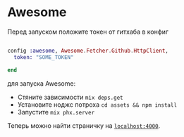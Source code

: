 # Awesome

Перед запуском положите токен от гитхаба в конфиг

```elixir

config :awesome, Awesome.Fetcher.Github.HttpClient,
  token: "SOME_TOKEN"

end
```

для запуска Awesome:

  * Стяните зависимости `mix deps.get`
  * Установите ноджс потроха `cd assets && npm install`
  * Запустите `mix phx.server`

Теперь можно найти страничку на [`localhost:4000`](http://localhost:4000).
